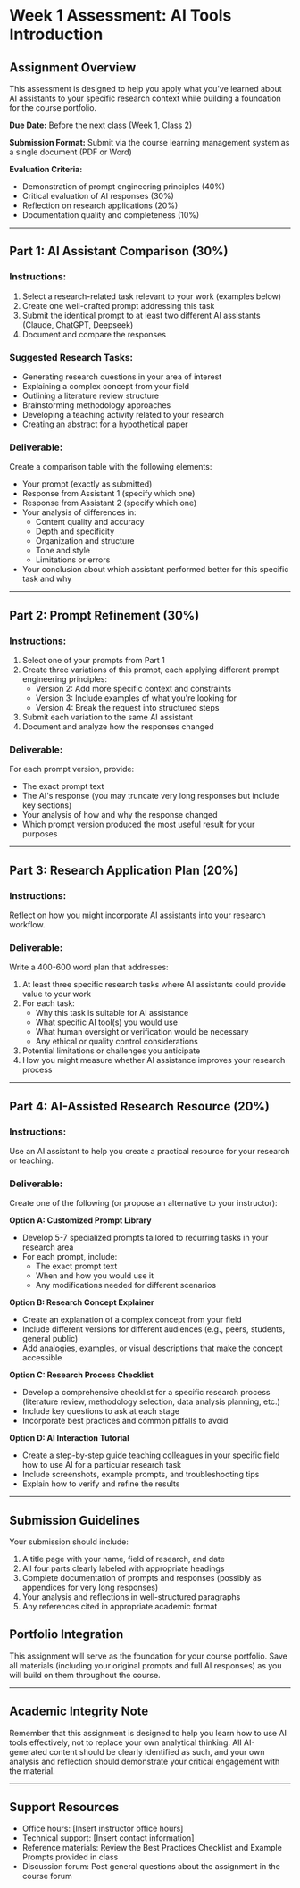# Week 1 Assessment: AI Tools Introduction

## Assignment Overview

This assessment is designed to help you apply what you've learned about AI assistants to your specific research context while building a foundation for the course portfolio.

**Due Date:** Before the next class (Week 1, Class 2)

**Submission Format:** Submit via the course learning management system as a single document (PDF or Word)

**Evaluation Criteria:**
- Demonstration of prompt engineering principles (40%)
- Critical evaluation of AI responses (30%)
- Reflection on research applications (20%)
- Documentation quality and completeness (10%)

---

## Part 1: AI Assistant Comparison (30%)

### Instructions:
1. Select a research-related task relevant to your work (examples below)
2. Create one well-crafted prompt addressing this task
3. Submit the identical prompt to at least two different AI assistants (Claude, ChatGPT, Deepseek)
4. Document and compare the responses

### Suggested Research Tasks:
- Generating research questions in your area of interest
- Explaining a complex concept from your field
- Outlining a literature review structure
- Brainstorming methodology approaches
- Developing a teaching activity related to your research
- Creating an abstract for a hypothetical paper

### Deliverable:
Create a comparison table with the following elements:
- Your prompt (exactly as submitted)
- Response from Assistant 1 (specify which one)
- Response from Assistant 2 (specify which one)
- Your analysis of differences in:
  - Content quality and accuracy
  - Depth and specificity
  - Organization and structure
  - Tone and style
  - Limitations or errors
- Your conclusion about which assistant performed better for this specific task and why

---

## Part 2: Prompt Refinement (30%)

### Instructions:
1. Select one of your prompts from Part 1
2. Create three variations of this prompt, each applying different prompt engineering principles:
   - Version 2: Add more specific context and constraints
   - Version 3: Include examples of what you're looking for
   - Version 4: Break the request into structured steps
3. Submit each variation to the same AI assistant
4. Document and analyze how the responses changed

### Deliverable:
For each prompt version, provide:
- The exact prompt text
- The AI's response (you may truncate very long responses but include key sections)
- Your analysis of how and why the response changed
- Which prompt version produced the most useful result for your purposes

---

## Part 3: Research Application Plan (20%)

### Instructions:
Reflect on how you might incorporate AI assistants into your research workflow.

### Deliverable:
Write a 400-600 word plan that addresses:
1. At least three specific research tasks where AI assistants could provide value to your work
2. For each task:
   - Why this task is suitable for AI assistance
   - What specific AI tool(s) you would use
   - What human oversight or verification would be necessary
   - Any ethical or quality control considerations
3. Potential limitations or challenges you anticipate
4. How you might measure whether AI assistance improves your research process

---

## Part 4: AI-Assisted Research Resource (20%)

### Instructions:
Use an AI assistant to help you create a practical resource for your research or teaching.

### Deliverable:
Create one of the following (or propose an alternative to your instructor):

**Option A: Customized Prompt Library**
- Develop 5-7 specialized prompts tailored to recurring tasks in your research area
- For each prompt, include:
  - The exact prompt text
  - When and how you would use it
  - Any modifications needed for different scenarios

**Option B: Research Concept Explainer**
- Create an explanation of a complex concept from your field
- Include different versions for different audiences (e.g., peers, students, general public)
- Add analogies, examples, or visual descriptions that make the concept accessible

**Option C: Research Process Checklist**
- Develop a comprehensive checklist for a specific research process (literature review, methodology selection, data analysis planning, etc.)
- Include key questions to ask at each stage
- Incorporate best practices and common pitfalls to avoid

**Option D: AI Interaction Tutorial**
- Create a step-by-step guide teaching colleagues in your specific field how to use AI for a particular research task
- Include screenshots, example prompts, and troubleshooting tips
- Explain how to verify and refine the results

---

## Submission Guidelines

Your submission should include:
1. A title page with your name, field of research, and date
2. All four parts clearly labeled with appropriate headings
3. Complete documentation of prompts and responses (possibly as appendices for very long responses)
4. Your analysis and reflections in well-structured paragraphs
5. Any references cited in appropriate academic format

## Portfolio Integration

This assignment will serve as the foundation for your course portfolio. Save all materials (including your original prompts and full AI responses) as you will build on them throughout the course.

---

## Academic Integrity Note

Remember that this assignment is designed to help you learn how to use AI tools effectively, not to replace your own analytical thinking. All AI-generated content should be clearly identified as such, and your own analysis and reflection should demonstrate your critical engagement with the material.

---

## Support Resources

- Office hours: [Insert instructor office hours]
- Technical support: [Insert contact information]
- Reference materials: Review the Best Practices Checklist and Example Prompts provided in class
- Discussion forum: Post general questions about the assignment in the course forum